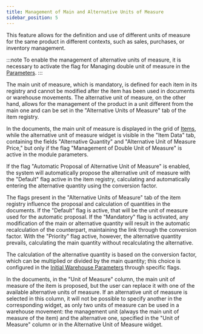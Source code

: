 ```yaml
---
title: Management of Main and Alternative Units of Measure 
sidebar_position: 5
---
```


This feature allows for the definition and use of different units of measure for the same product in different contexts, such as sales, purchases, or inventory management.

:::note
To enable the management of alternative units of measure, it is necessary to activate the flag for Managing double unit of measure in the [Parameters](/docs/configurations/parameters/sales/dn-parameters).
:::

The main unit of measure, which is mandatory, is defined for each item in its registry and cannot be modified after the item has been used in documents or warehouse movements. The alternative unit of measure, on the other hand, allows for the management of the product in a unit different from the main one and can be set in the "Alternative Units of Measure" tab of the item registry.

In the documents, the main unit of measure is displayed in the grid of [Items](/docs/sales/sales-delivery-notes/insert-delivery-notes/sales-dn), while the alternative unit of measure widget is visible in the "Item Data" tab, containing the fields "Alternative Quantity" and "Alternative Unit of Measure Price," but only if the flag "Management of Double Unit of Measure" is active in the module parameters.

If the flag "Automatic Proposal of Alternative Unit of Measure" is enabled, the system will automatically propose the alternative unit of measure with the "Default" flag active in the item registry, calculating and automatically entering the alternative quantity using the conversion factor.

The flags present in the "Alternative Units of Measure" tab of the item registry influence the proposal and calculation of quantities in the documents. If the "Default" flag is active, that will be the unit of measure used for the automatic proposal. If the "Mandatory" flag is activated, any modification of the main or alternative quantity will result in the automatic recalculation of the counterpart, maintaining the link through the conversion factor. With the "Priority" flag active, however, the alternative quantity prevails, calculating the main quantity without recalculating the alternative.

The calculation of the alternative quantity is based on the conversion factor, which can be multiplied or divided by the main quantity; this choice is configured in the [Initial Warehouse Parameters](/docs/configurations/parameters/logistics/warehouse-initial-parameters/warehouse-parameters) through specific flags.

In the documents, in the "Unit of Measure" column, the main unit of measure of the item is proposed, but the user can replace it with one of the available alternative units of measure. If an alternative unit of measure is selected in this column, it will not be possible to specify another in the corresponding widget, as only two units of measure can be used in a warehouse movement: the management unit (always the main unit of measure of the item) and the alternative one, specified in the "Unit of Measure" column or in the Alternative Unit of Measure widget.